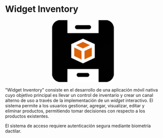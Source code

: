 # Widget Inventory 

<center>
    <img src="./app/src/main/res/mipmap-hdpi/ic_launcher_foreground.png" alt="Widget Inventory" width="200"/>
</center>


"Widget Inventory" consiste en el desarrollo de una aplicación móvil nativa cuyo objetivo principal es llevar un control de inventario y crear un canal alterno de uso a través de la implementación de un *widget* interactivo. El sistema permite a los usuarios gestionar, agregar, visualizar, editar y eliminar productos, permitiendo tomar decisiones con respecto a los productos existentes.

El sistema de acceso requiere autenticación segura mediante biometría dactilar.

